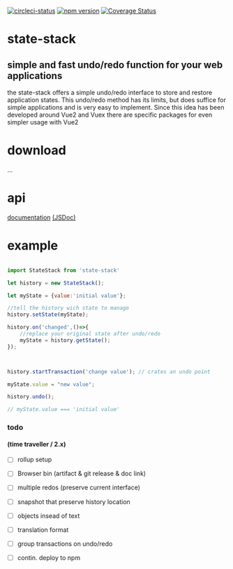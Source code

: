 
[![circleci-status](https://circleci.com/gh/dasdeck/state-stack/tree/develop.png?style=shield&circle-token=b9eb523df1ac2cba1124e96452aab43a4686d6ac
)](https://circleci.com/gh/dasdeck/state-stack)
[![npm version](https://badge.fury.io/js/state-stack.svg)](https://badge.fury.io/js/state-stack)
[![Coverage Status](https://coveralls.io/repos/github/dasdeck/state-stack/badge.svg)](https://coveralls.io/github/dasdeck/state-stack)
# state-stack
## simple and fast undo/redo function for your web applications

the state-stack offers a simple undo/redo interface to store and restore application states.
This undo/redo method has its limits, but does suffice for simple applications
and is very easy to implement.
Since this idea has been developed around Vue2 and Vuex there are specific packages
for even simpler usage with Vue2

# download 

...

# api

[documentation](https://hook.io/dasdeck/getmanual/state-stack)
[(JSDoc)](https://jsdoc.org)

# example



```javascript

import StateStack from 'state-stack'

let history = new StateStack();

let myState = {value:'initial value'};

//tell the history wich state to manage
history.setState(myState);

history.on('changed',()=>{
    //replace your original state after undo/redo
    myState = history.getState();
});



history.startTransaction('change value'); // crates an undo point

myState.value = "new value";

history.undo();

// myState.value === 'initial value'

```


### todo
#### (time traveller / 2.x)

- [ ] rollup setup
- [ ] Browser bin (artifact & git release & doc link)
- [ ] multiple redos (preserve current interface)
- [ ] snapshot that preserve history location
- [ ] objects insead of text
- [ ] translation format
- [ ] group transactions on undo/redo
- [ ] contin. deploy to npm

